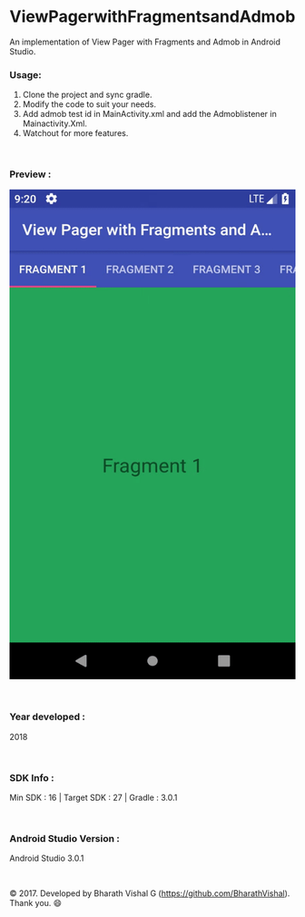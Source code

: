 # ViewPagerwithFragmentsandAdmob

An implementation of View Pager with Fragments and Admob in Android Studio. 


### Usage:
1. Clone the project and sync gradle.
2. Modify the code to suit your needs.
3. Add admob test id in MainActivity.xml and add the Admoblistener in Mainactivity.Xml.
4. Watchout for more features.



&nbsp;

### Preview : 
![Preview](https://github.com/BharathVishal/ViewPagerwithFragmentsandAdmob/blob/master/Preview/PreviewGif.gif)


&nbsp;

### Year developed : 
2018


&nbsp;

### SDK Info : 
Min SDK : 16  | Target SDK : 27 | Gradle : 3.0.1

&nbsp;


### Android Studio Version : 
Android Studio 3.0.1


&nbsp;

© 2017. Developed by Bharath Vishal G (https://github.com/BharathVishal).
Thank you. :smile:

